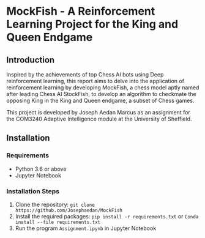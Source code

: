 # MockFish - A Reinforcement Learning Project for the King and Queen Endgame

## Introduction

Inspired by the achievements of top Chess AI bots using Deep reinforcement learning, this report aims to delve into the application of reinforcement learning by developing MockFish, a chess model aptly named after leading Chess AI StockFish, to develop an algorithm to checkmate the opposing King in the King and Queen endgame, a subset of Chess games.

This project is developed by Joseph Aedan Marcus as an assignment for the COM3240 Adaptive Intelligence module at the University of Sheffield.

## Installation

### Requirements

- Python 3.6 or above
- Jupyter Notebook

### Installation Steps

1. Clone the repository: `git clone https://github.com/Josephaedan/MockFish`
2. Install the required packages: `pip install -r requirements.txt` or `Conda install --file requirements.txt`
3. Run the program `Assignment.ipynb` in Jupyter Notebook
